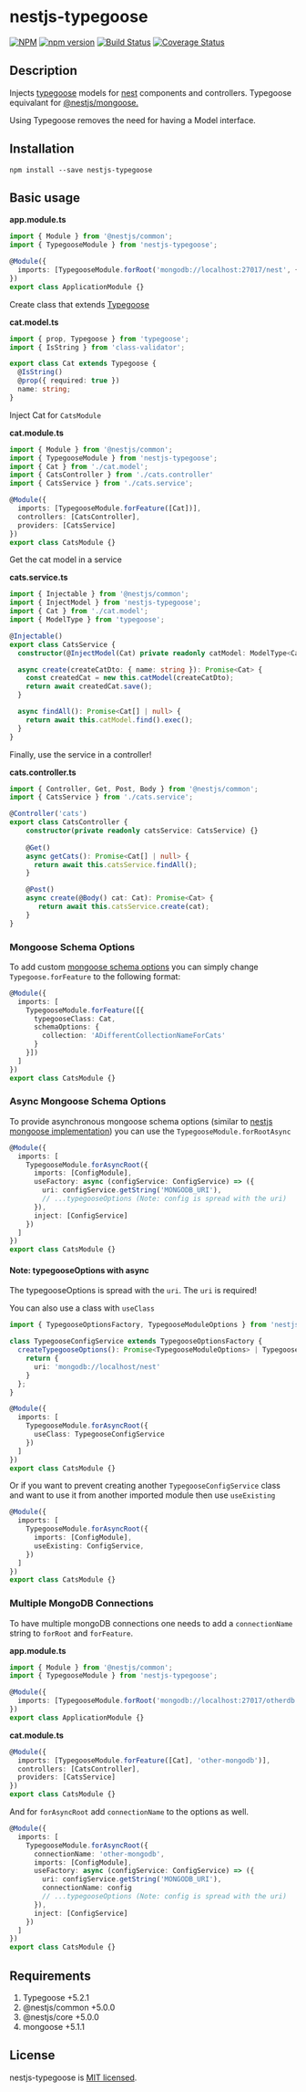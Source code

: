 # nestjs-typegoose
[![NPM](https://nodei.co/npm/nestjs-typegoose.png)](https://nodei.co/npm/nestjs-typegoose/)
[![npm version](https://badge.fury.io/js/nestjs-typegoose.svg)](https://badge.fury.io/js/nestjs-typegoose)
[![Build Status](https://travis-ci.org/kpfromer/nestjs-typegoose.svg?branch=master)](https://travis-ci.org/kpfromer/nestjs-typegoose)
[![Coverage Status](https://coveralls.io/repos/github/kpfromer/nestjs-typegoose/badge.svg?branch=master)](https://coveralls.io/github/kpfromer/nestjs-typegoose?branch=master)

## Description

Injects [typegoose](https://github.com/szokodiakos/typegoose) models for [nest](https://github.com/nestjs/nest) components and controllers. Typegoose equivalant for [@nestjs/mongoose.](https://docs.nestjs.com/techniques/mongodb)

Using Typegoose removes the need for having a Model interface.

## Installation

`npm install --save nestjs-typegoose`

## Basic usage

**app.module.ts**
```typescript
import { Module } from '@nestjs/common';
import { TypegooseModule } from 'nestjs-typegoose';

@Module({
  imports: [TypegooseModule.forRoot('mongodb://localhost:27017/nest', { useNewUrlParser: true }), CatsModule],
})
export class ApplicationModule {}
```

Create class that extends [Typegoose](https://github.com/szokodiakos/typegoose#motivation)

**cat.model.ts**
```typescript
import { prop, Typegoose } from 'typegoose';
import { IsString } from 'class-validator';

export class Cat extends Typegoose {
  @IsString()
  @prop({ required: true })
  name: string;
}
```

Inject Cat for `CatsModule`

**cat.module.ts**
```typescript
import { Module } from '@nestjs/common';
import { TypegooseModule } from 'nestjs-typegoose';
import { Cat } from './cat.model';
import { CatsController } from './cats.controller'
import { CatsService } from './cats.service';

@Module({
  imports: [TypegooseModule.forFeature([Cat])],
  controllers: [CatsController],
  providers: [CatsService]
})
export class CatsModule {}
```

Get the cat model in a service

**cats.service.ts**
```typescript
import { Injectable } from '@nestjs/common';
import { InjectModel } from 'nestjs-typegoose';
import { Cat } from './cat.model';
import { ModelType } from 'typegoose';

@Injectable()
export class CatsService {
  constructor(@InjectModel(Cat) private readonly catModel: ModelType<Cat>) {}

  async create(createCatDto: { name: string }): Promise<Cat> {
    const createdCat = new this.catModel(createCatDto);
    return await createdCat.save();
  }

  async findAll(): Promise<Cat[] | null> {
    return await this.catModel.find().exec();
  }
}
```

Finally, use the service in a controller!

**cats.controller.ts**

```typescript
import { Controller, Get, Post, Body } from '@nestjs/common';
import { CatsService } from './cats.service';

@Controller('cats')
export class CatsController {
    constructor(private readonly catsService: CatsService) {}
    
    @Get()
    async getCats(): Promise<Cat[] | null> {
      return await this.catsService.findAll();
    }

    @Post()
    async create(@Body() cat: Cat): Promise<Cat> {
       return await this.catsService.create(cat);
    }
}
```

### Mongoose Schema Options

To add custom [mongoose schema options](http://mongoosejs.com/docs/guide.html#options)
you can simply change `Typegoose.forFeature` to the following format:

```typescript
@Module({
  imports: [
    TypegooseModule.forFeature([{
      typegooseClass: Cat,
      schemaOptions: {
        collection: 'ADifferentCollectionNameForCats'
      }
    }])
  ]
})
export class CatsModule {}
```

### Async Mongoose Schema Options

To provide asynchronous mongoose schema options (similar to [nestjs mongoose implementation](https://docs.nestjs.com/techniques/mongodb)) you can use the `TypegooseModule.forRootAsync`

```typescript
@Module({
  imports: [
    TypegooseModule.forAsyncRoot({
      imports: [ConfigModule],
      useFactory: async (configService: ConfigService) => ({
        uri: configService.getString('MONGODB_URI'),
        // ...typegooseOptions (Note: config is spread with the uri)
      }),
      inject: [ConfigService]
    })
  ]
})
export class CatsModule {}
```

#### Note: typegooseOptions with async

The typegooseOptions is spread with the `uri`. The `uri` is required!

You can also use a class with `useClass`

```typescript
import { TypegooseOptionsFactory, TypegooseModuleOptions } from 'nestjs-typegoose';

class TypegooseConfigService extends TypegooseOptionsFactory {
  createTypegooseOptions(): Promise<TypegooseModuleOptions> | TypegooseModuleOptions {
    return {
      uri: 'mongodb://localhost/nest'
    }
  };
}

@Module({
  imports: [
    TypegooseModule.forAsyncRoot({
      useClass: TypegooseConfigService
    })
  ]
})
export class CatsModule {}
```

Or if you want to prevent creating another `TypegooseConfigService` class and want to use it from another imported module then use `useExisting`

```typescript
@Module({
  imports: [
    TypegooseModule.forAsyncRoot({
      imports: [ConfigModule],
      useExisting: ConfigService,
    })
  ]
})
export class CatsModule {}
```

### Multiple MongoDB Connections

To have multiple mongoDB connections one needs to add a `connectionName` string to `forRoot` and `forFeature`.

**app.module.ts**
```typescript
import { Module } from '@nestjs/common';
import { TypegooseModule } from 'nestjs-typegoose';

@Module({
  imports: [TypegooseModule.forRoot('mongodb://localhost:27017/otherdb', { useNewUrlParser: true, connctionName: 'other-mongodb' }), CatsModule],
})
export class ApplicationModule {}
```

**cat.module.ts**
```typescript
@Module({
  imports: [TypegooseModule.forFeature([Cat], 'other-mongodb')],
  controllers: [CatsController],
  providers: [CatsService]
})
export class CatsModule {}
```

And for `forAsyncRoot` add `connectionName` to the options as well.

```typescript
@Module({
  imports: [
    TypegooseModule.forAsyncRoot({
      connectionName: 'other-mongodb',
      imports: [ConfigModule],
      useFactory: async (configService: ConfigService) => ({
        uri: configService.getString('MONGODB_URI'),
        connectionName: config
        // ...typegooseOptions (Note: config is spread with the uri)
      }),
      inject: [ConfigService]
    })
  ]
})
export class CatsModule {}
```


## Requirements

 1. Typegoose +5.2.1
 2. @nestjs/common +5.0.0
 3. @nestjs/core +5.0.0
 4. mongoose +5.1.1

## License

  nestjs-typegoose is [MIT licensed](LICENSE).